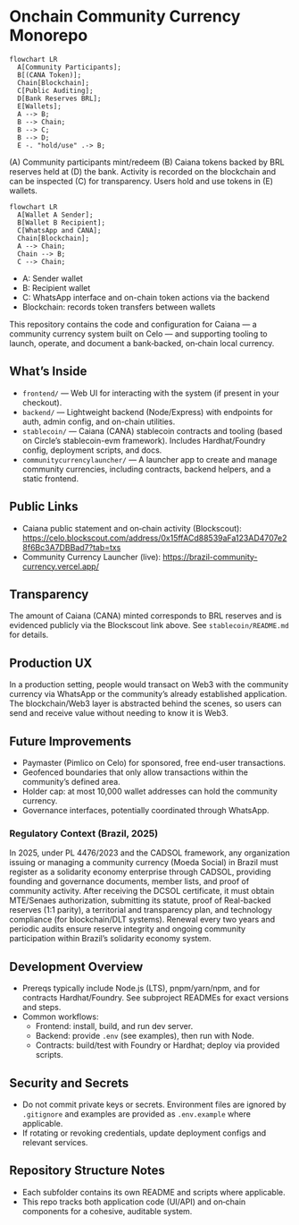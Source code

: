 # Onchain Community Currency Monorepo

```mermaid
flowchart LR
  A[Community Participants];
  B[(CANA Token)];
  Chain[Blockchain];
  C[Public Auditing];
  D[Bank Reserves BRL];
  E[Wallets];
  A --> B;
  B --> Chain;
  B --> C;
  B --> D;
  E -. "hold/use" .-> B;
```

(A) Community participants mint/redeem (B) Caiana tokens backed by BRL reserves held at (D) the bank. Activity is recorded on the blockchain and can be inspected (C) for transparency. Users hold and use tokens in (E) wallets.

```mermaid
flowchart LR
  A[Wallet A Sender];
  B[Wallet B Recipient];
  C[WhatsApp and CANA];
  Chain[Blockchain];
  A --> Chain;
  Chain --> B;
  C --> Chain;
```

- A: Sender wallet
- B: Recipient wallet
- C: WhatsApp interface and on-chain token actions via the backend
- Blockchain: records token transfers between wallets

This repository contains the code and configuration for Caiana — a community currency system built on Celo — and supporting tooling to launch, operate, and document a bank‑backed, on‑chain local currency.

## What’s Inside

- `frontend/` — Web UI for interacting with the system (if present in your checkout).
- `backend/` — Lightweight backend (Node/Express) with endpoints for auth, admin config, and on-chain utilities.
- `stablecoin/` — Caiana (CANA) stablecoin contracts and tooling (based on Circle’s stablecoin-evm framework). Includes Hardhat/Foundry config, deployment scripts, and docs.
- `communitycurrencylauncher/` — A launcher app to create and manage community currencies, including contracts, backend helpers, and a static frontend.

## Public Links

- Caiana public statement and on‑chain activity (Blockscout):
  https://celo.blockscout.com/address/0x15ffACd88539aFa123AD4707e28f6Bc3A7DBBad7?tab=txs
- Community Currency Launcher (live):
  https://brazil-community-currency.vercel.app/

## Transparency

The amount of Caiana (CANA) minted corresponds to BRL reserves and is evidenced publicly via the Blockscout link above. See `stablecoin/README.md` for details.

## Production UX

In a production setting, people would transact on Web3 with the community currency via WhatsApp or the community’s already established application. The blockchain/Web3 layer is abstracted behind the scenes, so users can send and receive value without needing to know it is Web3.

## Future Improvements

- Paymaster (Pimlico on Celo) for sponsored, free end-user transactions.
- Geofenced boundaries that only allow transactions within the community’s defined area.
- Holder cap: at most 10,000 wallet addresses can hold the community currency.
- Governance interfaces, potentially coordinated through WhatsApp.

### Regulatory Context (Brazil, 2025)

In 2025, under PL 4476/2023 and the CADSOL framework, any organization issuing or managing a community currency (Moeda Social) in Brazil must register as a solidarity economy enterprise through CADSOL, providing founding and governance documents, member lists, and proof of community activity. After receiving the DCSOL certificate, it must obtain MTE/Senaes authorization, submitting its statute, proof of Real-backed reserves (1:1 parity), a territorial and transparency plan, and technology compliance (for blockchain/DLT systems). Renewal every two years and periodic audits ensure reserve integrity and ongoing community participation within Brazil’s solidarity economy system.

## Development Overview

- Prereqs typically include Node.js (LTS), pnpm/yarn/npm, and for contracts Hardhat/Foundry. See subproject READMEs for exact versions and steps.
- Common workflows:
  - Frontend: install, build, and run dev server.
  - Backend: provide `.env` (see examples), then run with Node.
  - Contracts: build/test with Foundry or Hardhat; deploy via provided scripts.

## Security and Secrets

- Do not commit private keys or secrets. Environment files are ignored by `.gitignore` and examples are provided as `.env.example` where applicable.
- If rotating or revoking credentials, update deployment configs and relevant services.

## Repository Structure Notes

- Each subfolder contains its own README and scripts where applicable.
- This repo tracks both application code (UI/API) and on‑chain components for a cohesive, auditable system.
